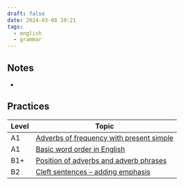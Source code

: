 ```yaml
---
draft: false
date: 2024-03-08 10:21
tags:
  - english
  - grammar
---
```


## Notes

- 

## Practices

| Level | Topic                                                                                                        |
| ----- | ------------------------------------------------------------------------------------------------------------ |
| A1    | [Adverbs of frequency with present simple](https://test-english.com/grammar-points/a1/adverbs-frequency/)    |
| A1    | [Basic word order in English](https://test-english.com/grammar-points/a1/basic-word-order-in-english/)       |
| B1+   | [Position of adverbs and adverb phrases](https://test-english.com/grammar-points/b1-b2/position-of-adverbs/) |
| B2    | [Cleft sentences – adding emphasis](https://test-english.com/grammar-points/b2/cleft-sentences/)             |

